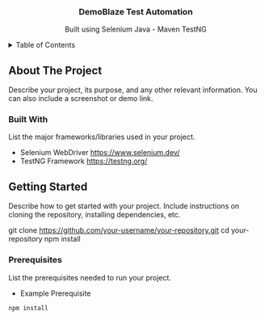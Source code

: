 <!-- PROJECT LOGO -->
<br />
<div align="center">
  <h3 align="center">DemoBlaze Test Automation</h3>
  <p align="center">
    Built using Selenium Java - Maven TestNG
    <br />
  </p>
</div>

<!-- TABLE OF CONTENTS -->
<details>
  <summary>Table of Contents</summary>
  <ol>
    <li><a href="#about-the-project">About The Project</a></li>
    <li><a href="#prerequisites">Prerequisites</a></li>
    <li><a href="#getting-started">Getting Started</a></li>
    <li><a href="#running-the-tests">Running the Tests</a></li>
    <li><a href="#project-structure">Project Structure</a></li>
    <li><a href="#dependencies">Dependencies</a></li>
    <li><a href="#reports">Reports</a></li>
    <li><a href="#contributing">Contributing</a></li>
    <li><a href="#license">License</a></li>
  </ol>
</details>

<!-- ABOUT THE PROJECT -->
## About The Project

Describe your project, its purpose, and any other relevant information. You can also include a screenshot or demo link.

### Built With

List the major frameworks/libraries used in your project.

- Selenium WebDriver https://www.selenium.dev/
- TestNG Framework https://testng.org/

<!-- GETTING STARTED -->
## Getting Started

Describe how to get started with your project. Include instructions on cloning the repository, installing dependencies, etc.

git clone https://github.com/your-username/your-repository.git
cd your-repository
npm install


### Prerequisites

List the prerequisites needed to run your project.

- Example Prerequisite

```bash
npm install
